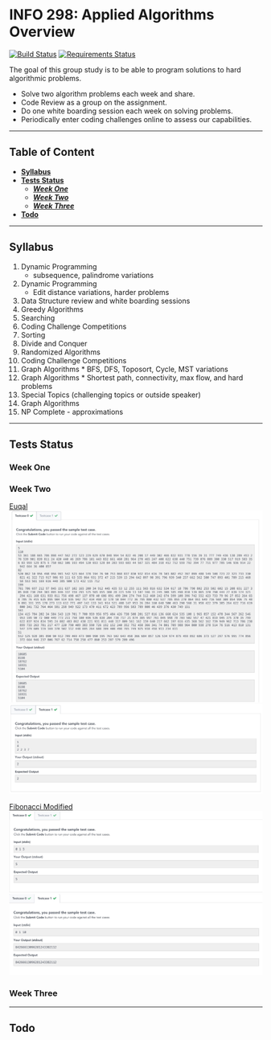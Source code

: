 # INFO 298: Applied Algorithms Overview
[![Build Status](https://travis-ci.com/leon-lee-jl/leetcode.svg?token=vG87w6v3Qj2vBxp6ZULJ&branch=master)](https://travis-ci.com/leon-lee-jl/leetcode)
[![Requirements Status](https://requires.io/github/leon-lee-jl/leetcode/requirements.svg?branch=master)](https://requires.io/github/leon-lee-jl/leetcode/requirements/?branch=master)

The goal of this group study is to be able to program solutions to hard 
algorithmic problems.
 * Solve two algorithm problems each week and share.
 * Code Review as a group on the assignment.
 * Do one white boarding session each week on solving problems.
 * Periodically enter coding challenges online to assess our capabilities.

---------------------------------------
## Table of Content
- [**Syllabus**](#syllabus)
- [**Tests Status**](#tests-status)
    - [***Week One***](#week-one)
    - [***Week Two***](#week-two)
    - [***Week Three***](#week-three)
- [**Todo**](#todo)

---------------------------------------
## Syllabus
 1. Dynamic Programming
    * subsequence, palindrome variations
 2. Dynamic Programming
    * Edit distance variations, harder problems
 3. Data Structure review and white boarding sessions
 4. Greedy Algorithms
 5. Searching
 6. Coding Challenge Competitions
 7. Sorting
 8. Divide and Conquer
 9. Randomized Algorithms
 10. Coding Challenge Competitions
 11. Graph Algorithms
    * BFS, DFS, Toposort, Cycle, MST variations
 12. Graph Algorithms
    * Shortest path, connectivity, max flow, and hard problems
 13. Special Topics (challenging topics or outside speaker)
 14. Graph Algorithms
 15. NP Complete - approximations
 
---------------------------------------
## Tests Status

### Week One

### Week Two

[Euqal](https://www.hackerrank.com/challenges/equal)
![fibonacci_modified_1](results/equal_1.jpeg)
![fibonacci_modified_2](results/equal_2.jpeg)

[Fibonacci Modified](https://www.hackerrank.com/challenges/fibonacci-modified)
![fibonacci_modified_1](results/fibonacci_modified_1.jpeg)
![fibonacci_modified_2](results/fibonacci_modified_2.jpeg)

### Week Three

---------------------------------------
## Todo
